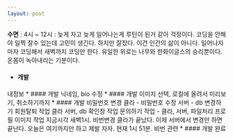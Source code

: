 ```yaml
---
layout: post
---
```

**수면** : 4시 ~ 12시 : 늦게 자고 늦게 일어나는게 루틴이 된거 같아 걱정이다. 코딩을 안해야 일찍 잘수 있는데 고민이 생긴다. 하지만 잘잤다.
이건 인간의 삶이 아니다. 일어나자마자 코딩해서 새벽까지 코딩만 한다.  유일한 위로는 나무와 한화이글스의 승리뿐이다.
온몸이 녹아내리는 기분이다.
* #### 개발
내정보 * #### 개발
닉네임, bio 수정 * #### 개발
이미지 선택, 로컬에 올려서 미리보기, 취소하기까지 * #### 개발
비밀번호 변경
클라 - 비밀번호 수정
서버 - db 변경하기
회원탈퇴 작업
클라
서버, db
확인창 작업
문의하기 작업 - 클라, 서버, 파일처리
프로필 이미지 작업
지금시각 새벽1시. 비번변경 클라가 끝났다. 이제 서버에서 변경만 하면 끝난다. 오늘은 여기까지만 하고 제발 자자.
현재 1시 51분. 비번 관련 * #### 개발 완료
